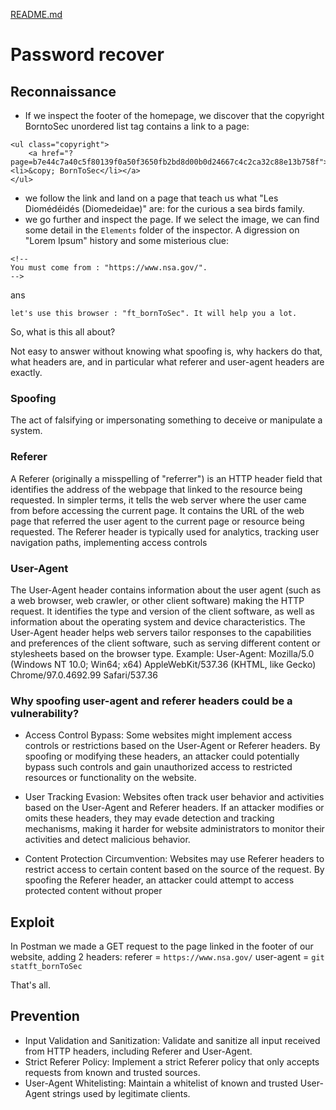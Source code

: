 [README.md](../../../README.md)
# Password recover
## Reconnaissance
- If we inspect the footer of the homepage, we discover that the copyright BorntoSec unordered list tag contains a link to a page:
```
<ul class="copyright">
	<a href="?page=b7e44c7a40c5f80139f0a50f3650fb2bd8d00b0d24667c4c2ca32c88e13b758f"><li>&copy; BornToSec</li></a>
</ul>

```
- we follow the link and land on a page that teach us what "Les Diomédéidés (Diomedeidae)" are: for the curious a sea birds family. 
- we go further and inspect the page. If we select the image, we can find some detail in the `Elements` folder of the inspector. A digression on "Lorem Ipsum" history and some misterious clue:

```
<!--
You must come from : "https://www.nsa.gov/".
-->
```
ans
```
let's use this browser : "ft_bornToSec". It will help you a lot.
```
So, what is this all about?

Not easy to answer without knowing what spoofing is, why hackers do that, what headers are, and in particular what referer and user-agent headers are exactly.

### Spoofing
The act of falsifying or impersonating something to deceive or manipulate a system.

### Referer
A Referer (originally a misspelling of "referrer") is an HTTP header field that identifies the address of the webpage that linked to the resource being requested. In simpler terms, it tells the web server where the user came from before accessing the current page. 
It contains the URL of the web page that referred the user agent to the current page or resource being requested.
The Referer header is typically used for analytics, tracking user navigation paths, implementing access controls

### User-Agent
The User-Agent header contains information about the user agent (such as a web browser, web crawler, or other client software) making the HTTP request.
It identifies the type and version of the client software, as well as information about the operating system and device characteristics.
The User-Agent header helps web servers tailor responses to the capabilities and preferences of the client software, such as serving different content or stylesheets based on the browser type.
Example: User-Agent: Mozilla/5.0 (Windows NT 10.0; Win64; x64) AppleWebKit/537.36 (KHTML, like Gecko) Chrome/97.0.4692.99 Safari/537.36

### Why spoofing user-agent and referer headers could be a vulnerability?
- Access Control Bypass: Some websites might implement access controls or restrictions based on the User-Agent or Referer headers. By spoofing or modifying these headers, an attacker could potentially bypass such controls and gain unauthorized access to restricted resources or functionality on the website.

- User Tracking Evasion: Websites often track user behavior and activities based on the User-Agent and Referer headers. If an attacker modifies or omits these headers, they may evade detection and tracking mechanisms, making it harder for website administrators to monitor their activities and detect malicious behavior.

- Content Protection Circumvention: Websites may use Referer headers to restrict access to certain content based on the source of the request. By spoofing the Referer header, an attacker could attempt to access protected content without proper 

## Exploit
In Postman we made a GET request to the page linked in the footer of our website, adding 2 headers:
referer = `https://www.nsa.gov/`
user-agent = `git statft_bornToSec`

That's all.

## Prevention
- Input Validation and Sanitization:
Validate and sanitize all input received from HTTP headers, including Referer and User-Agent.
- Strict Referer Policy:
Implement a strict Referer policy that only accepts requests from known and trusted sources.
- User-Agent Whitelisting:
Maintain a whitelist of known and trusted User-Agent strings used by legitimate clients.